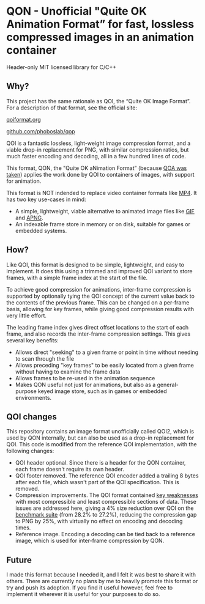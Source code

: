 # QON - Unofficial "Quite OK Animation Format” for fast, lossless compressed images in an animation container

Header-only MIT licensed library for C/C++


## Why?

This project has the same rationale as QOI, the “Quite OK Image Format”. For a description of that format, see
the official site:

[qoiformat.org](https://qoiformat.org)

[github.com/phoboslab/qop](https://github.com/phoboslab/qop)

QOI is a fantastic lossless, light-weight image compression format, and a viable drop-in replacement for PNG,
with similar compression ratios, but much faster encoding and decoding, all in a few hundred lines of code.

This format, QON, the "Quite OK aNimation Format” (because [QOA was taken](https://qoaformat.org/)) applies the
work done by QOI to containers of images, with support for animation.

This format is NOT indended to replace video container formats like [MP4](https://en.wikipedia.org/wiki/MP4_file_format).
It has two key use-cases in mind:
- A simple, lightweight, viable alternative to animated image files like [GIF](https://en.wikipedia.org/wiki/GIF)
  and [APNG](https://en.wikipedia.org/wiki/APNG).
- An indexable frame store in memory or on disk, suitable for games or embedded systems.


## How?

Like QOI, this format is designed to be simple, lightweight, and easy to implement. It does this using a trimmed
and improved QOI variant to store frames, with a simple frame index at the start of the file.

To achieve good compression for animations, inter-frame compression is supported by optionally tying the QOI
concept of the current value back to the contents of the previous frame. This can be changed on a per-frame basis,
allowing for key frames, while giving good compression results with very little effort.

The leading frame index gives direct offset locations to the start of each frame, and also records the inter-frame
compression settings. This gives several key benefits:
- Allows direct "seeking" to a given frame or point in time without needing to scan through the file
- Allows preceding "key frames" to be easily located from a given frame without having to examine the frame data
- Allows frames to be re-used in the animation sequence
- Makes QON useful not just for animations, but also as a general-purpose keyed image store, such as in games
  or embedded environments.


## QOI changes

This repository contains an image format unofficially called QOI2, which is used by QON internally, but can also
be used as a drop-in replacement for QOI. This code is modified from the reference QOI implementation, with the
following changes:

- QOI header optional. Since there is a header for the QON container, each frame doesn't require its own header.
- QOI footer removed. The reference QOI encoder added a trailing 8 bytes after each file, which wasn't part of
  the QOI specification. This is removed.
- Compression improvements. The QOI format contained [key weaknesses](https://github.com/phoboslab/qoi/issues/191)
  with most compressible and least compressible sections of data. These issues are addressed here, giving a
  4% size reduction over QOI on the [benchmark suite](https://qoiformat.org/benchmark) (from 28.2% to 27.2%),
  reducing the compression gap to PNG by 25%, with virtually no effect on encoding and decoding times.
- Reference image. Encoding a decoding can be tied back to a reference image, which is used for inter-frame
  compression by QON.


## Future

I made this format because I needed it, and I felt it was best to share it with others. There are currently no
plans by me to heavily promote this format or try and push its adoption. If you find it useful however, feel free
to implement it wherever it is useful for your purposes to do so.
